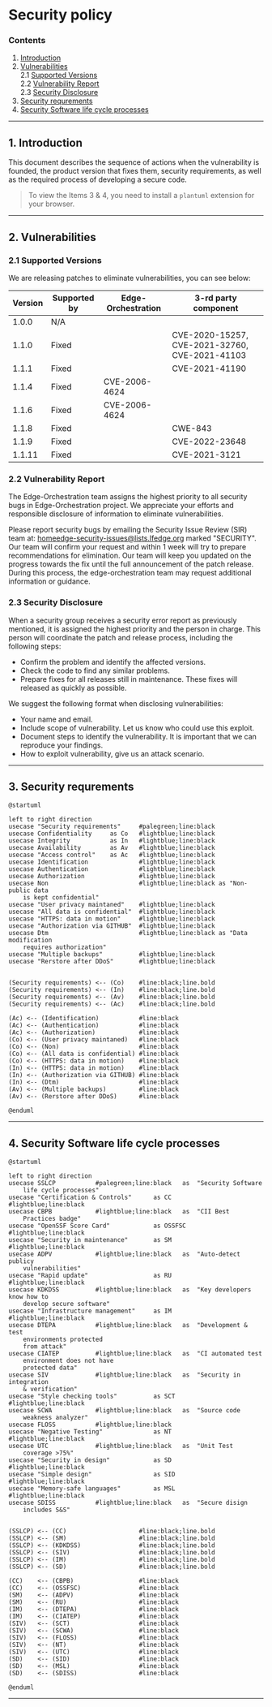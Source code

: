 # Security policy

### Contents
1. [Introduction](#1-introduction)
2. [Vulnerabilities](#2-vulnerabilities)  
    2.1 [Supported Versions](#21-supported-versions)  
    2.2 [Vulnerability Report](#22-vulnerability-report)  
    2.3 [Security Disclosure](#23-security-disclosure)  
3. [Security requrements](#3-security_requirements)
4. [Security Software life cycle processes](#3-security-software-life-cycle-processes)

---

## 1. Introduction

This document describes the sequence of actions when the vulnerability is founded, the product version that fixes them, security requirements, as well as the required process of developing a secure code.
 
 > To view the Items 3 & 4, you need to install a `plantuml` extension for your browser.

---

## 2. Vulnerabilities

### 2.1 Supported Versions

We are releasing patches to eliminate vulnerabilities, you can see below:

| Version     | Supported by | Edge-Orchestration | 3-rd party component                           |
| ----------- | ------------ | ------------------ | ---------------------------------------------- |
| 1.0.0       | N/A          |                    |                                                |
| 1.1.0       | Fixed        |                    | CVE-2020-15257, CVE-2021-32760, CVE-2021-41103 |
| 1.1.1       | Fixed        |                    | CVE-2021-41190                                 |
| 1.1.4       | Fixed        | CVE-2006-4624      |                                                |
| 1.1.6       | Fixed        | CVE-2006-4624      |                                                |
| 1.1.8       | Fixed        |                    | CWE-843                                        |
| 1.1.9       | Fixed        |                    | CVE-2022-23648                                 |
| 1.1.11      | Fixed        |                    | CVE-2021-3121                                  |

### 2.2 Vulnerability Report

The Edge-Orchestration team assigns the highest priority to all security bugs in Edge-Orchestration project. We appreciate your efforts and
responsible disclosure of information to eliminate vulnerabilities.

Please report security bugs by emailing the Security Issue Review (SIR) team at: homeedge-security-issues@lists.lfedge.org marked "SECURITY".
Our team will confirm your request and within 1 week will try to prepare recommendations for elimination. Our team will keep you updated on the progress towards the fix until the full announcement of the patch release. During this process, the edge-orchestration team may request additional information or guidance.


### 2.3 Security Disclosure

When a security group receives a security error report as previously mentioned, it is assigned the highest priority and the person in charge. This person will coordinate the patch and release process,
including the following steps:

  * Confirm the problem and identify the affected versions.
  * Check the code to find any similar problems.
  * Prepare fixes for all releases still in maintenance. These fixes will
    released as quickly as possible.

We suggest the following format when disclosing vulnerabilities:

  * Your name and email.
  * Include scope of vulnerability. Let us know who could use this exploit.
  * Document steps to identify the vulnerability. It is important that we can reproduce your findings. 
  * How to exploit vulnerability, give us an attack scenario.

---

## 3. Security requrements

```plantuml
@startuml

left to right direction
usecase "Security requirements"     #palegreen;line:black
usecase Confidentiality     as Co   #lightblue;line:black
usecase Integrity           as In   #lightblue;line:black
usecase Availability        as Av   #lightblue;line:black
usecase "Access control"    as Ac   #lightblue;line:black
usecase Identification              #lightblue;line:black
usecase Authentication              #lightblue;line:black
usecase Authorization               #lightblue;line:black
usecase Non                         #lightblue;line:black as "Non-public data 
    is kept confidential"
usecase "User privacy maintaned"    #lightblue;line:black
usecase "All data is confidential"  #lightblue;line:black
usecase "HTTPS: data in motion"     #lightblue;line:black
usecase "Authorization via GITHUB"  #lightblue;line:black
usecase Dtm                         #lightblue;line:black as "Data modification
    requires authorization"
usecase "Multiple backups"          #lightblue;line:black
usecase "Rerstore after DDoS"       #lightblue;line:black


(Security requirements) <-- (Co)    #line:black;line.bold
(Security requirements) <-- (In)    #line:black;line.bold
(Security requirements) <-- (Av)    #line:black;line.bold
(Security requirements) <-- (Ac)    #line:black;line.bold

(Ac) <-- (Identification)           #line:black
(Ac) <-- (Authentication)           #line:black
(Ac) <-- (Authorization)            #line:black
(Co) <-- (User privacy maintaned)   #line:black
(Co) <-- (Non)                      #line:black
(Co) <-- (All data is confidential) #line:black
(Co) <-- (HTTPS: data in motion)    #line:black
(In) <-- (HTTPS: data in motion)    #line:black
(In) <-- (Authorization via GITHUB) #line:black
(In) <-- (Dtm)                      #line:black
(Av) <-- (Multiple backups)         #line:black
(Av) <-- (Rerstore after DDoS)      #line:black

@enduml
```
---

## 4. Security Software life cycle processes
```plantuml
@startuml

left to right direction
usecase SSLCP           #palegreen;line:black   as  "Security Software
    life cycle processes"
usecase "Certification & Controls"      as CC       #lightblue;line:black
usecase CBPB            #lightblue;line:black   as  "CII Best 
    Practices badge"
usecase "OpenSSF Score Card"            as OSSFSC   #lightblue;line:black
usecase "Security in maintenance"       as SM       #lightblue;line:black
usecase ADPV            #lightblue;line:black   as  "Auto-detect publicy
    vulnerabilities"
usecase "Rapid update"                  as RU       #lightblue;line:black
usecase KDKDSS          #lightblue;line:black   as  "Key developers know how to
    develop secure software"
usecase "Infrastructure management"     as IM       #lightblue;line:black
usecase DTEPA           #lightblue;line:black   as  "Development & test
    environments protected
    from attack"
usecase CIATEP          #lightblue;line:black   as  "CI automated test
    environment does not have
    protected data"
usecase SIV             #lightblue;line:black   as  "Security in integration
    & verification"
usecase "Style checking tools"          as SCT      #lightblue;line:black
usecase SCWA            #lightblue;line:black   as  "Source code
    weakness analyzer"
usecase FLOSS           #lightblue;line:black
usecase "Negative Testing"              as NT       #lightblue;line:black
usecase UTC             #lightblue;line:black   as  "Unit Test
    coverage >75%"
usecase "Security in design"            as SD       #lightblue;line:black
usecase "Simple design"                 as SID      #lightblue;line:black
usecase "Memory-safe languages"         as MSL      #lightblue;line:black
usecase SDISS           #lightblue;line:black   as  "Secure disign
    includes S&S"


(SSLCP) <-- (CC)                    #line:black;line.bold
(SSLCP) <-- (SM)                    #line:black;line.bold
(SSLCP) <-- (KDKDSS)                #line:black;line.bold
(SSLCP) <-- (SIV)                   #line:black;line.bold
(SSLCP) <-- (IM)                    #line:black;line.bold
(SSLCP) <-- (SD)                    #line:black;line.bold

(CC)    <-- (CBPB)                  #line:black
(CC)    <-- (OSSFSC)                #line:black
(SM)    <-- (ADPV)                  #line:black
(SM)    <-- (RU)                    #line:black
(IM)    <-- (DTEPA)                 #line:black
(IM)    <-- (CIATEP)                #line:black
(SIV)   <-- (SCT)                   #line:black
(SIV)   <-- (SCWA)                  #line:black
(SIV)   <-- (FLOSS)                 #line:black
(SIV)   <-- (NT)                    #line:black
(SIV)   <-- (UTC)                   #line:black
(SD)    <-- (SID)                   #line:black
(SD)    <-- (MSL)                   #line:black
(SD)    <-- (SDISS)                 #line:black

@enduml
```
---
